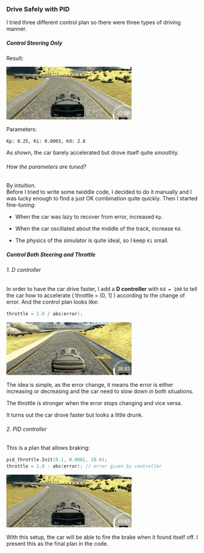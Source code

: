 ### Drive Safely with PID

I tried three different control plan so there were three types of driving manner.

##### Control Steering Only   
Result:  

![](./1.gif)

Parameters:
```
Kp: 0.25, Ki: 0.0003, Kd: 2.8
```
As shown, the car barely accelerated but drove itself quite smoothly.

###### How the parameters are tuned?
By intuition.   
Before I tried to write some twiddle code, I decided to do it manually and I was lucky enough to find a just OK combination quite quickly. Then I started fine-tuning:

* When the car was lazy to recover from error,  increased `Kp`.

* When the car oscillated about the middle of the track, increase `Kd`.

* The physics of the simulator is quite ideal, so I keep `Ki` small.


##### Control Both Steering and Throttle

###### 1. D controller
In order to have the car drive faster, I add a  **D controller** with `Kd = 100` to tell the car how to accelerate ( throttle = (0, 1] ) according to the change of error. And the control plan looks like:
```c++
throttle = 1.0 / abs(error);
```
![](./2.gif)  

The idea is simple, as the error change, it means the error is either increasing or decreasing and the car need to slow down in both situations.

The throttle is stronger when the error stops changing and vice versa.

It turns out the car drove faster but looks a little drunk.


###### 2. PID controller

This is a plan that allows braking:

```c++
pid_throttle.Init(0.1, 0.0001, 20.0);
throttle = 1.0 - abs(error); // error given by controller

```

![](./3.gif)



With this setup, the car will be able to fire the brake when it found itself off. I present this as the final plan in the code.
